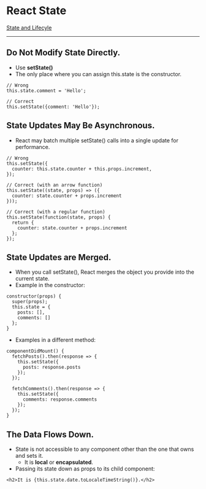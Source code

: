 # React State
[State and Lifecyle](https://reactjs.org/docs/state-and-lifecycle.html)

---

## Do Not Modify State Directly.
- Use **setState()**
- The only place where you can assign this.state is the constructor.

```
// Wrong
this.state.comment = 'Hello';

// Correct
this.setState({comment: 'Hello'});
```

## State Updates May Be Asynchronous.

- React may batch multiple setState() calls into a single update for performance.
```
// Wrong
this.setState({
  counter: this.state.counter + this.props.increment,
});

// Correct (with an arrow function)
this.setState((state, props) => ({
  counter: state.counter + props.increment
}));

// Correct (with a regular function)
this.setState(function(state, props) {
  return {
    counter: state.counter + props.increment
  };
});
```

## State Updates are Merged.
- When you call setState(), React merges the object you provide into the current state.
- Example in the constructor:
```
constructor(props) {
  super(props);
  this.state = {
    posts: [],
    comments: []
  };
}
```
- Examples in a different method:

```
componentDidMount() {
  fetchPosts().then(response => {
    this.setState({
      posts: response.posts
    });
  });

  fetchComments().then(response => {
    this.setState({
      comments: response.comments
    });
  });
}
```

## The Data Flows Down.
- State is not accessible to any component other than the one that owns and sets it.
  - It is **local** or **encapsulated**.
- Passing its state down as props to its child component:
```
<h2>It is {this.state.date.toLocaleTimeString()}.</h2>
```
